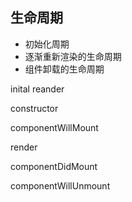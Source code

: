## 生命周期

* 初始化周期
* 逐渐重新渲染的生命周期
* 组件卸载的生命周期


inital reander 

constructor

componentWillMount

render

componentDidMount

componentWillUnmount

